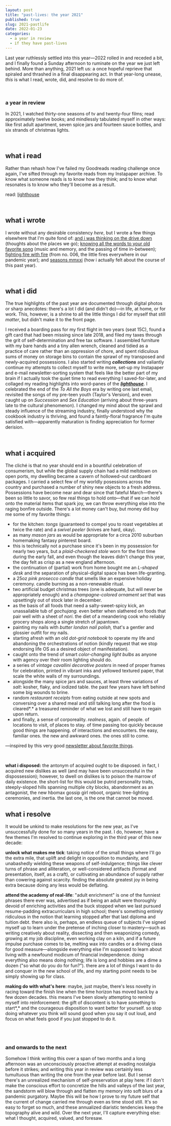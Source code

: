 ```yaml
---
layout: post
title: "past-lives: the year 2021"
published: true
slug: 2021-pastlife
date: 2022-01-23
categories:
  - a year in review
  - if they have past-lives
---
```


Last year ruthlessly settled into this year—2022 rolled in and receded a bit, and I finally found a Sunday afternoon to ruminate on the year we just left behind. More than anything, 2021 left us: a once hopeful reprieve that spiraled and thrashed in a final disappearing act. In that year-long unease, *this* is what I read, wrote, did, and resolve to do more of.

<br />

### a year in review

In 2021, I watched thirty-one seasons of tv and twenty-four films; read approximately twelve books; and mindlessly tabulated myself in other ways: like first adult apartment, seven spice jars and fourteen sauce bottles, and six strands of christmas lights.

<!--more-->

<br />

## what i read

Rather than rehash how I've failed my Goodreads reading challenge once again, I've sifted through my favorite reads from my Instapaper archive. To know what someone reads is to know how they think; and to know what resonates is to know who they'll become as a result.

read: [lighthouse](https://lighthouse.kellyluo.me/) 

<br />

## what i wrote

I wrote without any desirable consistency *here*, but I wrote a few things elsewhere that I'm quite fond of: [and i was thinking on the drive down](https://blog.kellyluo.me/2021-12/on-the-plane-over) (thoughts about the places we go); [knowing all the words to your old favorite song](https://blog.kellyluo.me/2021-11/musical-memorabilia) (music and memory, and the passing of time in-between); [fighting fire with fire](https://blog.kellyluo.me/2021-04/collections-006) (from no. 006, the little fires everywhere in our pandemic year); and [seasons mmxxi](https://blog.kellyluo.me/2021-12/seasons-twenty-one) (how i actually felt about the course of this past year).

<br />

## what i did

The true highlights of the past year are documented through digital photos or sharp anecdotes: there's a lot I did (and didn't do)—in life, at home, or for work. This, however, is a shrine to all the little things I did for myself that still *matter*, but didn't make it to the front page.

I received a boarding pass for my first flight in two years (seat 15C), found a gift card that had been missing since late 2018, and filed my taxes through the grit of self-determination and free tax software. I assembled furniture with my bare hands and a tiny allen wrench, cleaned and tidied as a practice of care rather than an oppression of chore, and spent ridiculous sums of money on storage bins to contain the sprawl of my transposed and newly-acquired possessions. I also started writing ***collections*** and valiantly continue my attempts to collect myself to write more, set-up my Instapaper and e-mail newsletter-sorting system that feels like the better part of my brain if I actually took the quiet time to read everything I saved-for-later, and collaged my reading highlights into word-panes of the [***lighthouse***](https://lighthouse.kellyluo.me/). I celebrated the end of the *To All the Boys* era by writing one last email, revisited the songs of my pre-teen youth (Taylor's Version), and even caught up on *Succession* and *Sex Education* (arriving about three-years late to the cultural phenomenon). I changed my mind about the sprawl and steady influence of the streaming industry, finally understood why the cookbook industry is thriving, and found a faintly-floral fragrance I'm quite satisfied with—apparently maturation is finding appreciation for former derision.

<br />

## what i acquired

The cliché is that no year should end in a bountiful celebration of consumerism, but while the global supply chain had a mild meltdown on open ports, my dwelling became a cavern of hollowed-out cardboard packages. I carried a select few of my worldly posessions across the country and purchased a number of shiny new objects to a fresh address. Possessions have become near and dear since that fateful March—there's been so little to savor, so few real things to hold onto—that if we can hold onto the material items that spark joy, we can throw everything else into the raging bonfire outside. There's a lot money can't buy, but money did buy me some of my favorite things: 

- for the kitchen: *tongs* (guaranteed to compel you to roast vegetables at twice the rate) and a *swivel peeler* (knives are hard, okay).
- as many *mason jars* as would be appropriate for a circa 2010  suburban homemaking fantasy pinterest board.
- this is technically not a purchase since it's been in my possession for nearly two years, but a *plaid-checkered stole* worn for the first time during the early fall, and even though the leaves didn't change this year, the day felt as crisp as a new england afternoon.
- the continuation of (partial) work from home bought me an *L-shaped desk* and the separation of physical-digital space has been life-granting.
- a 25oz *pink prosecco candle* that smells like an expensive holiday ceremony. candle burning as a non-renewable ritual.
- two artificial budget christmas trees (one is adequate, but will never be appropriately enough) and a *champagne-colored ornament set* that was upsettingly out of stock later in december.
- as the basis of all foods that need a salty-sweet-spicy kick, an unassailable tub of *gochujang.* even better when slathered on foods that pair well with a sheet of *nori*. the diet of a meandering cook who reliably grocery shops along a single stretch of japantown.
- painting my nails with *butter london nail polish,* that's a gentler and glossier outfit for my nails.
- starting afresh with an old *dot-grid notebook* to operate my life and abandoning the orchestrations of notion (kindly request that we stop endorsing life OS as a desired object of manifestation).
- caught onto the trend of smart *color-changing light bulbs* as anyone with agency over their room lighting should do.
- a series of *vintage cavallini decorative posters* in need of proper frames for celebration, printed in vibrant inks and yellowed textured paper, that scale the white walls of my surroundings.
- alongside the many spice jars and sauces, at least three variations of *salt*: kosher, flaky, and iodized table. the past few years have left behind some big wounds to brine.
- random *restaurant receipts* from eating outside at new spots and conversing over a shared meal and still talking long after the food is cleared*.* a treasured reminder of what we lost and still have to regain upon return.
- and finally, a sense of corporeality. *realness*, again. of people. of locations to visit, of places to stay. of time passing too quickly because good things are happening. of interactions and encounters. the easy, familiar ones. the new and awkward ones. the ones still to come.

—inspired by this very good [newsletter about favorite things](https://haleynahman.substack.com/p/79-my-favorite-things).

<br />

**what i disposed:** the antonym of acquired ought to be disposed. in fact, I acquired new dislikes as well (and may have been unsuccessful in the dispossession); however, to dwell on dislikes is to poison the marrow of daily existence. the short-list for this would be putrid personality traits, steeply-sloped hills spanning multiple city blocks, abandonment as an antagonist, the new hbomax gossip girl reboot, organic tree-lighting ceremonies, and inertia. the last one, is the one that cannot be moved.



## what i resolve

It would be unkind to make resolutions for the new year, as I've unsuccessfully done for so many years in the past. I do, however, have a few themes I'm resolved to continue exploring in the third year of this new decade:

**unlock what makes me tick**: taking notice of the small things where I'll go the extra mile, that uplift and delight in opposition to mundanity, and unabashedly wielding these weapons of self-indulgence; things like clever turns of phrase and alliteration, or well-considered artifacts (format and presentation, itself, as a craft), or cultivating an abundance of supply rather than cowering against scarcity. finding the absolute greatest joy in being extra because doing any less would be deflating.

**attend the academy of real-life**: "adult enrichment" is one of the funniest phrases there ever was, advertised as if being an adult were thoroughly devoid of enriching activities and the buck stopped when we last pursued resume-padding extracurriculars in high school; there's something entirely ridiculous in the notion that learning stopped after that last diploma and tuition debt. there also is, perhaps, an endless queue of subjects I've signed myself up to learn under the pretense of inching closer to mastery—such as writing creatively about reality, dissecting and then weaponizing comedy, growing at my job discipline, even working clay on a kiln, and if a future impulse purchase comes to be, melting wax into candles or a driving class for good measure—alongside everything else I'm supposed to learn about living with a newfound modicum of financial independence. doing everything also means doing nothing; life is long and hobbies are a dime a dozen ("so what do you do for fun?"). there are a lot of things I want to do and conquer in the new school of life, and my starting point needs to be simply showing up for class.

**making do with what's here**: maybe, just maybe, there's less novelty in racing toward the finish line when the time horizon has moved back by a few dozen decades. this means I've been slowly attempting to remind myself into reinforcement: the gift of discontent is to have *something* to start*,* and the courageous disposition to want better for yourself. so stop doing whatever you think will sound good when you say it out loud, and focus on what feels good if you just stopped to do it.

<br />

<br />

### and onwards to the next

Somehow I think writing this over a span of two months and a long afternoon was an unconsciously proactive attempt at evading nostalgia before it strikes; and writing this year in review was certainly less tumultuous than writing the one from the year before last. But I sense there's an unrealized mechanism of self-preservation at play here: if I don't make the conscious effort to concretize the hills and valleys of the last year, the sandstorm will blow through and flatten my memory into soft blurs of a pandemic purgatory. Maybe this will be how I prove to my future self that the current of change carried me through even as time stood still. It's so easy to forget so much, and these annualized diaristic tendencies keep the topography alive and wild. Over the next year, I'll capture everything else: what I thought, acquired, valued, and foresaw.

